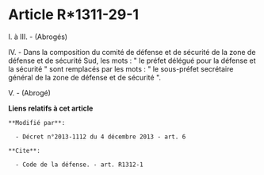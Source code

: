 # Article R*1311-29-1

I. à III. - (Abrogés)

IV. - Dans la composition du comité de défense et de sécurité de la zone de défense et de sécurité Sud, les mots : " le
préfet délégué pour la défense et la sécurité " sont remplacés par les mots : " le sous-préfet secrétaire général de la zone
de défense et de sécurité ". 

V. - (Abrogé)

**Liens relatifs à cet article**

	**Modifié par**:

	  - Décret n°2013-1112 du 4 décembre 2013 - art. 6

	**Cite**:

	  - Code de la défense. - art. R1312-1
